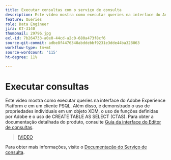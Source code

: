 ```yaml
---
title: Executar consultas com o serviço de consulta
description: Este vídeo mostra como executar queries na interface do Adobe Experience Platform e em um cliente PSQL. Além disso, é demonstrado o uso de propriedades individuais em um objeto XDM, o uso de funções definidas por Adobe e o uso de CREATE TABLE AS SELECT (CTAS).
feature: Queries
role: Data Engineer
jira: KT-3140
thumbnail: 29796.jpg
exl-id: 7b264733-a0e0-44cd-a2c0-680a473f8cf6
source-git-commit: adbe8f4476340abddebbf9231e3dde44ba328063
workflow-type: tm+mt
source-wordcount: '115'
ht-degree: 11%

---
```


# Executar consultas

Este vídeo mostra como executar queries na interface do Adobe Experience Platform e em um cliente PSQL. Além disso, é demonstrado o uso de propriedades individuais em um objeto XDM, o uso de funções definidas por Adobe e o uso de CREATE TABLE AS SELECT (CTAS). Para obter a documentação detalhada do produto, consulte [Guia da interface do Editor de consultas](https://experienceleague.adobe.com/docs/experience-platform/query/ui/user-guide.html?lang=pt-BR).

>[!VIDEO](https://video.tv.adobe.com/v/29796?quality=12&learn=on)

Para obter mais informações, visite o [Documentação do Serviço de consulta](https://experienceleague.adobe.com/docs/experience-platform/query/home.html?lang=pt-BR).
